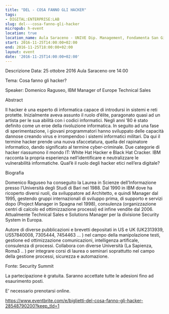 ```yaml
---
title: "DEL - COSA FANNO GLI HACKER"
tags:
- DIGITAL:ENTERPRISE:LAB
slug: del---cosa-fanno-gli-hacker
micropub: h-event
location: true
location_name: Aula Saraceno - UNIVE Dip. Management, Fondamenta San Giobbe, Venezia, VE, Italia
start: 2016-11-25T14:00:00+02:00
end: 2016-11-25T18:00:00+02:00
layout: event
date: '2016-11-25T14:00:00+02:00'
---
```

Descrizione
Data: 25 ottobre 2016 Aula Saraceno ore 14:00

Tema: Cosa fanno gli hacker?

Speaker: Domenico Raguseo, IBM Manager of Europe Technical Sales



Abstract

Il hacker è una esperto di informatica capace di introdursi in sistemi e reti protette. Inizialmente aveva assunto il ruolo d’élite, paragonato quasi ad un artista per le sua abilità con i codici informatici. Negli anni ’80 è stato definito come un eroe della rivoluzione informatica. In seguito ad una fase di sperimentazione, i giovani programmatori hanno sviluppato delle capacità dannose creando virus e irrompendoo i sistemi informatici militari. Da qui il termine hacker prende una nuova sfaccetatura, quella del rapinatore informatico, dando significato al termine cyber-criminale. Due categorie di hacker riassumono il mondo IT: White Hat Hacker e Black Hat Cracker. IBM racconta la propria esperienza nell’identificare e neutralizzare le vulnerabilità informatiche. Qual’è il ruolo degli hacker etici nell’era digitale?

Biografia

Domenico Raguseo ha conseguito la Laurea in Scienze dell’Informazione presso l’Università degli Studi di Bari nel 1988. Dal 1990 in IBM dove ha ricoperto diversi ruoli, da sviluppatore ad Architetto, e quindi Manager dal 1995, gestendo gruppi internazionali di sviluppo prima, di supporto e servizi dopo (Project Manager in Spagna nel 1998), consulenza (organizzazione centri di calcolo ed ottimizzazione processi) ed infine vendite dal 2006. Attualmente Technical Sales e Solutions Manager per la divisione Security System in Europa.

Autore di diverse pubblicazioni e brevetti depositati in US e UK (UK2313939, US57840008, 7305444, 7454463 … ) nel campo della manipolazione testi, gestione ed ottimizzazione comunicazioni, intelligenza artificale, consulenza di processi. Collabora con diverse Università (La Sapienza, Roma3 .. ) per integrare corsi di laurea o seminari soprattutto nel campo della gestione processi, sicurezza e automazione.

Fonte: Security Summit

La partecipazione è gratuita. Saranno accettate tutte le adesioni fino ad esaurimento posti.

E’ necessario prenotarsi online.

https://www.eventbrite.com/e/biglietti-del-cosa-fanno-gli-hacker-28548790200?keep_tld=1